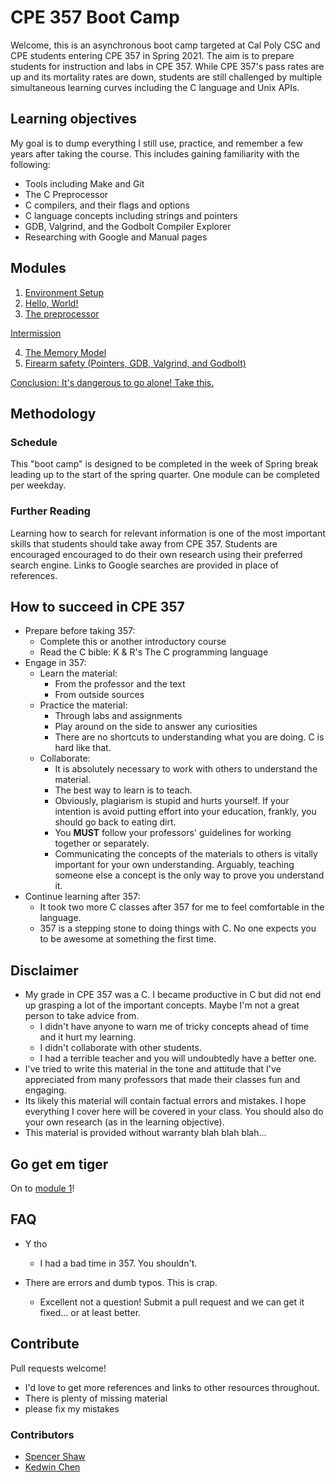 # CPE 357 Boot Camp

Welcome, this is an asynchronous boot camp targeted at Cal Poly CSC and CPE students entering CPE 357 in Spring 2021. The aim is to prepare students for instruction and labs in CPE 357. While CPE 357's pass rates are up and its mortality rates are down, students are still challenged by multiple simultaneous learning curves including the C language and Unix APIs.

## Learning objectives

My goal is to dump everything I still use, practice, and remember a few years after taking the course. This includes gaining familiarity with the following:

- Tools including Make and Git
- The C Preprocessor
- C compilers, and their flags and options
- C language concepts including strings and pointers
- GDB, Valgrind, and the Godbolt Compiler Explorer
- Researching with Google and Manual pages

## Modules

1. [Environment Setup](./mod1/README.md)
2. [Hello, World!](./mod2/README.md)
3. [The preprocessor](./mod3/README.md)

[Intermission](./intermission/README.md)

4. [The Memory Model](./mod4/README.md)
5. [Firearm safety (Pointers, GDB, Valgrind, and Godbolt)](./mod5/README.md)

[Conclusion: It's dangerous to go alone! Take this.](./conclusion/README.md)

## Methodology

### Schedule

This "boot camp" is designed to be completed in the week of Spring break leading up to the start of the spring quarter. One module can be completed per weekday.

### Further Reading

Learning how to search for relevant information is one of the most important skills that students should take away from CPE 357. Students are encouraged encouraged to do their own research using their preferred search engine. Links to Google searches are provided in place of references.

## How to succeed in CPE 357

- Prepare before taking 357:
  - Complete this or another introductory course
  - Read the C bible: K & R's The C programming language
- Engage in 357:
  - Learn the material:
    - From the professor and the text
    - From outside sources
  - Practice the material:
    - Through labs and assignments
    - Play around on the side to answer any curiosities
    - There are no shortcuts to understanding what you are doing. C is hard like that.
  - Collaborate:
    - It is absolutely necessary to work with others to understand the material.
    - The best way to learn is to teach.
    - Obviously, plagiarism is stupid and hurts yourself. If your intention is avoid putting effort into your education, frankly, you should go back to eating dirt.
    - You __MUST__ follow your professors' guidelines for working together or separately.
    - Communicating the concepts of the materials to others is vitally important for your own understanding. Arguably, teaching someone else a concept is the only way to prove you understand it.
- Continue learning after 357:
  - It took two more C classes after 357 for me to feel comfortable in the language.
  - 357 is a stepping stone to doing things with C. No one expects you to be awesome at something the first time.

## Disclaimer

- My grade in CPE 357 was a C. I became productive in C but did not end up grasping a lot of the important concepts. Maybe I'm not a great person to take advice from.
  - I didn't have anyone to warn me of tricky concepts ahead of time and it hurt my learning.
  - I didn't collaborate with other students.
  - I had a terrible teacher and you will undoubtedly have a better one.
- I've tried to write this material in the tone and attitude that I've appreciated from many professors that made their classes fun and engaging.
- Its likely this material will contain factual errors and mistakes. I hope everything I cover here will be covered in your class. You should also do your own research (as in the learning objective).
- This material is provided without warranty blah blah blah...

## Go get em tiger

On to [module 1](./mod1/README.md)!

## FAQ

- Y tho
  - I had a bad time in 357. You shouldn't.

- There are errors and dumb typos. This is crap.
  - Excellent not a question! Submit a pull request and we can get it fixed... or at least better.

## Contribute

Pull requests welcome!

- I'd love to get more references and links to other resources throughout.
- There is plenty of missing material
- please fix my mistakes

### Contributors

- [Spencer Shaw](https://github.com/sfshaw-calpoly)
- [Kedwin Chen](https://github.com/kedwinchen)
